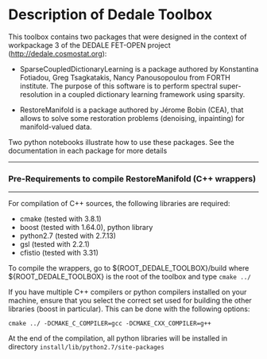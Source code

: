# **Description of Dedale Toolbox**

This toolbox contains two packages that were designed in the context of workpackage 3 of the DEDALE FET-OPEN project (<http://dedale.cosmostat.org>):

- SparseCoupledDictionaryLearning is a package authored by Konstantina Fotiadou, Greg Tsagkatakis, Nancy Panousopoulou from FORTH institute. The purpose of this software is to perform spectral super-resolution in a coupled dictionary learning framework using sparsity.

- RestoreManifold is a package authored by Jérome Bobin (CEA), that allows to solve some restoration problems (denoising, inpainting) for manifold-valued data.

Two python notebooks illustrate how to use these  packages. See the documentation in each package for more details


***

### **Pre-Requirements to compile RestoreManifold (C++ wrappers)**

***

For compilation of C++ sources, the following libraries are required:

- cmake (tested with 3.8.1)
- boost (tested with 1.64.0), python library
- python2.7 (tested with 2.7.13)
- gsl (tested with 2.2.1)
- cfistio (tested with 3.31)

To compile the wrappers, go to ${ROOT_DEDALE_TOOLBOX}/build
where ${ROOT_DEDALE_TOOLBOX} is the root of the toolbox and type `cmake ../`

If you have multiple C++ compilers or python compilers installed on your machine,
ensure that you select the correct set used for building the other libraries (boost in particular).
This can be done with the following options:

```Shell
cmake ../ -DCMAKE_C_COMPILER=gcc -DCMAKE_CXX_COMPILER=g++
```


At the end of the compilation, all python libraries will be installed in directory
`install/lib/python2.7/site-packages`
